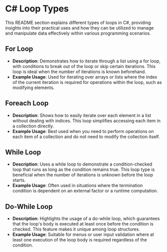 # C# Loop Types
This README section explains different types of loops in C#, providing insights into their practical uses and how they can be utilized to manage and manipulate data effectively within various programming scenarios.

## For Loop
- **Description**: Demonstrates how to iterate through a list using a for loop, with conditions to break out of the loop or skip certain iterations. This loop is ideal when the number of iterations is known beforehand.
- **Example Usage**: Used for iterating over arrays or lists where the index of the current iteration is required for operations within the loop, such as modifying elements.
## Foreach Loop
- **Description**: Shows how to easily iterate over each element in a list without dealing with indices. This loop simplifies accessing each item in a collection directly.
- **Example Usage**: Best used when you need to perform operations on each item of a collection and do not need to modify the collection itself.
## While Loop
- **Description**: Uses a while loop to demonstrate a condition-checked loop that runs as long as the condition remains true. This loop type is beneficial when the number of iterations is unknown before the loop starts.
- **Example Usage**: Often used in situations where the termination condition is dependent on an external factor or a runtime computation.
## Do-While Loop
- **Description**: Highlights the usage of a do-while loop, which guarantees that the loop's body is executed at least once before the condition is checked. This feature makes it unique among loop structures.
- **Example Usage**: Suitable for menus or user input validation where at least one execution of the loop body is required regardless of the condition.
